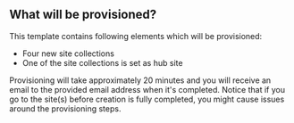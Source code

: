 ## What will be provisioned?

This template contains following elements which will be provisioned:

- Four new site collections
- One of the site collections is set as hub site

Provisioning will take approximately 20 minutes and you will receive an email to the provided email address when it's completed. Notice that if you go to the site(s) before creation is fully completed, you might cause issues around the provisioning steps.

